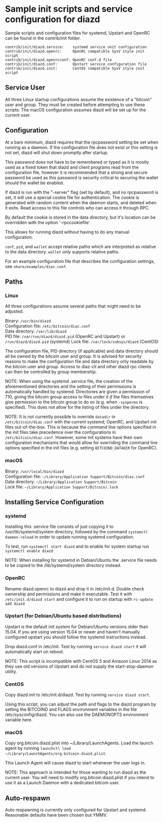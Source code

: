 Sample init scripts and service configuration for diazd
==========================================================

Sample scripts and configuration files for systemd, Upstart and OpenRC
can be found in the contrib/init folder.

    contrib/init/diazd.service:    systemd service unit configuration
    contrib/init/diazd.openrc:     OpenRC compatible SysV style init script
    contrib/init/diazd.openrcconf: OpenRC conf.d file
    contrib/init/diazd.conf:       Upstart service configuration file
    contrib/init/diazd.init:       CentOS compatible SysV style init script

Service User
---------------------------------

All three Linux startup configurations assume the existence of a "bitcoin" user
and group.  They must be created before attempting to use these scripts.
The macOS configuration assumes diazd will be set up for the current user.

Configuration
---------------------------------

At a bare minimum, diazd requires that the rpcpassword setting be set
when running as a daemon.  If the configuration file does not exist or this
setting is not set, diazd will shut down promptly after startup.

This password does not have to be remembered or typed as it is mostly used
as a fixed token that diazd and client programs read from the configuration
file, however it is recommended that a strong and secure password be used
as this password is security critical to securing the wallet should the
wallet be enabled.

If diazd is run with the "-server" flag (set by default), and no rpcpassword is set,
it will use a special cookie file for authentication. The cookie is generated with random
content when the daemon starts, and deleted when it exits. Read access to this file
controls who can access it through RPC.

By default the cookie is stored in the data directory, but it's location can be overridden
with the option '-rpccookiefile'.

This allows for running diazd without having to do any manual configuration.

`conf`, `pid`, and `wallet` accept relative paths which are interpreted as
relative to the data directory. `wallet` *only* supports relative paths.

For an example configuration file that describes the configuration settings,
see `share/examples/diaz.conf`.

Paths
---------------------------------

### Linux

All three configurations assume several paths that might need to be adjusted.

Binary:              `/usr/bin/diazd`  
Configuration file:  `/etc/bitcoin/diaz.conf`  
Data directory:      `/var/lib/diazd`  
PID file:            `/var/run/diazd/diazd.pid` (OpenRC and Upstart) or `/run/diazd/diazd.pid` (systemd)
Lock file:           `/var/lock/subsys/diazd` (CentOS)  

The configuration file, PID directory (if applicable) and data directory
should all be owned by the bitcoin user and group.  It is advised for security
reasons to make the configuration file and data directory only readable by the
bitcoin user and group.  Access to diaz-cli and other diazd rpc clients
can then be controlled by group membership.

NOTE: When using the systemd .service file, the creation of the aforementioned
directories and the setting of their permissions is automatically handled by
systemd. Directories are given a permission of 710, giving the bitcoin group
access to files under it _if_ the files themselves give permission to the
bitcoin group to do so (e.g. when `-sysperms` is specified). This does not allow
for the listing of files under the directory.

NOTE: It is not currently possible to override `datadir` in
`/etc/bitcoin/diaz.conf` with the current systemd, OpenRC, and Upstart init
files out-of-the-box. This is because the command line options specified in the
init files take precedence over the configurations in
`/etc/bitcoin/diaz.conf`. However, some init systems have their own
configuration mechanisms that would allow for overriding the command line
options specified in the init files (e.g. setting `BITCOIND_DATADIR` for
OpenRC).

### macOS

Binary:              `/usr/local/bin/diazd`  
Configuration file:  `~/Library/Application Support/Bitcoin/diaz.conf`  
Data directory:      `~/Library/Application Support/Bitcoin`  
Lock file:           `~/Library/Application Support/Bitcoin/.lock`  

Installing Service Configuration
-----------------------------------

### systemd

Installing this .service file consists of just copying it to
/usr/lib/systemd/system directory, followed by the command
`systemctl daemon-reload` in order to update running systemd configuration.

To test, run `systemctl start diazd` and to enable for system startup run
`systemctl enable diazd`

NOTE: When installing for systemd in Debian/Ubuntu the .service file needs to be copied to the /lib/systemd/system directory instead.

### OpenRC

Rename diazd.openrc to diazd and drop it in /etc/init.d.  Double
check ownership and permissions and make it executable.  Test it with
`/etc/init.d/diazd start` and configure it to run on startup with
`rc-update add diazd`

### Upstart (for Debian/Ubuntu based distributions)

Upstart is the default init system for Debian/Ubuntu versions older than 15.04. If you are using version 15.04 or newer and haven't manually configured upstart you should follow the systemd instructions instead.

Drop diazd.conf in /etc/init.  Test by running `service diazd start`
it will automatically start on reboot.

NOTE: This script is incompatible with CentOS 5 and Amazon Linux 2014 as they
use old versions of Upstart and do not supply the start-stop-daemon utility.

### CentOS

Copy diazd.init to /etc/init.d/diazd. Test by running `service diazd start`.

Using this script, you can adjust the path and flags to the diazd program by
setting the BITCOIND and FLAGS environment variables in the file
/etc/sysconfig/diazd. You can also use the DAEMONOPTS environment variable here.

### macOS

Copy org.bitcoin.diazd.plist into ~/Library/LaunchAgents. Load the launch agent by
running `launchctl load ~/Library/LaunchAgents/org.bitcoin.diazd.plist`.

This Launch Agent will cause diazd to start whenever the user logs in.

NOTE: This approach is intended for those wanting to run diazd as the current user.
You will need to modify org.bitcoin.diazd.plist if you intend to use it as a
Launch Daemon with a dedicated bitcoin user.

Auto-respawn
-----------------------------------

Auto respawning is currently only configured for Upstart and systemd.
Reasonable defaults have been chosen but YMMV.
